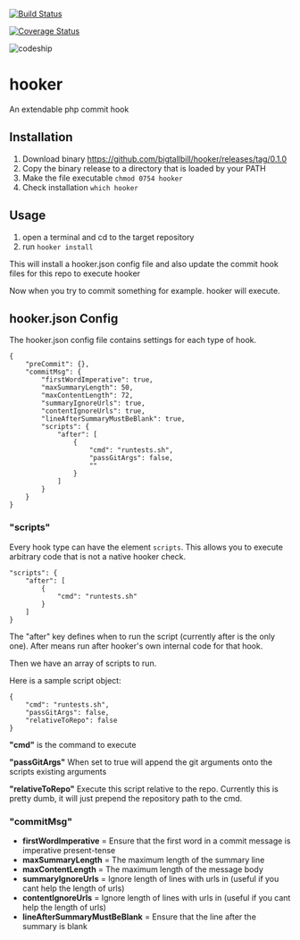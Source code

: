 [![Build Status](https://travis-ci.org/bigtallbill/hooker.svg?branch=master)](https://travis-ci.org/bigtallbill/hooker)

[![Coverage Status](https://img.shields.io/coveralls/bigtallbill/hooker.svg)](https://coveralls.io/r/bigtallbill/hooker?branch=master)

![codeship](https://www.codeship.io/projects/68bf1230-ca93-0131-d192-5e68e7353a88/status)

hooker
======

An extendable php commit hook

Installation
------------

1. Download binary https://github.com/bigtallbill/hooker/releases/tag/0.1.0
2. Copy the binary release to a directory that is loaded by your PATH
3. Make the file executable `chmod 0754 hooker`
4. Check installation `which hooker`

Usage
-----

1. open a terminal and cd to the target repository
2. run `hooker install`

This will install a hooker.json config file and also update the commit hook files for this repo to execute hooker

Now when you try to commit something for example. hooker will execute.

hooker.json Config
------------------

The hooker.json config file contains settings for each type of hook.

```
{
    "preCommit": {},
    "commitMsg": {
        "firstWordImperative": true,
        "maxSummaryLength": 50,
        "maxContentLength": 72,
        "summaryIgnoreUrls": true,
        "contentIgnoreUrls": true,
        "lineAfterSummaryMustBeBlank": true,
        "scripts": {
            "after": [
                {
                    "cmd": "runtests.sh",
                    "passGitArgs": false,
                    ""
                }
            ]
        }
    }
}
```

### "scripts"

Every hook type can have the element `scripts`. This allows you to execute arbitrary code that is not a native hooker
check.

```
"scripts": {
    "after": [
        {
            "cmd": "runtests.sh"
        }
    ]
}
```

The "after" key defines when to run the script (currently after is the only one). After means run after hooker's own internal code for that hook.

Then we have an array of scripts to run.

Here is a sample script object:

```
{
    "cmd": "runtests.sh",
    "passGitArgs": false,
    "relativeToRepo": false
}
```

**"cmd"** is the command to execute

**"passGitArgs"** When set to true will append the git arguments onto the scripts existing arguments

**"relativeToRepo"** Execute this script relative to the repo. Currently this is pretty dumb, it will just prepend the repository path to the cmd.


### "commitMsg"

- **firstWordImperative** = Ensure that the first word in a commit message is imperative present-tense
- **maxSummaryLength** = The maximum length of the summary line
- **maxContentLength** = The maximum length of the message body
- **summaryIgnoreUrls** = Ignore length of lines with urls in (useful if you cant help the length of urls)
- **contentIgnoreUrls** = Ignore length of lines with urls in (useful if you cant help the length of urls)
- **lineAfterSummaryMustBeBlank** = Ensure that the line after the summary is blank

